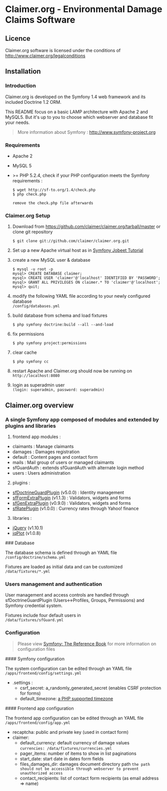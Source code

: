 Claimer.org - Environmental Damage Claims Software
==================================================

Licence
-------

Claimer.org software is licensed under the conditions of http://www.claimer.org/legalconditions

Installation
------------

### Introduction

Claimer.org is developed on the Symfony 1.4 web framework and its
included Doctrine 1.2 ORM.

This README focus on a basic LAMP architecture with Apache 2 and MySQL5.
But it's up to you to choose which webserver and database fit your needs.

> More information about Symfony : http://www.symfony-project.org

### Requirements

* Apache 2

* MySQL 5

* \>= PHP 5.2.4, check if your PHP configuration meets the Symfony requirements :
  ```
  $ wget http://sf-to.org/1.4/check.php
  $ php check.php
  ```
  `remove the check.php file afterwards`

### Claimer.org Setup

1. Download from https://github.com/claimer/claimer.org/tarball/master
   or clone git repository
   ```
   $ git clone git://github.com/claimer/claimer.org.git
   ```

2. Set up a new Apache virtual host as in [Symfony Jobeet Tutorial](http://symfony.com/legacy/doc/jobeet/1_4/en/01?orm=Doctrine#chapter_01_web_server_configuration_the_secure_way)

3. create a new MySQL user & database
   ```
   $ mysql -u root -p
   mysql> CREATE DATABASE claimer;
   mysql> CREATE USER 'claimer'@'localhost' IDENTIFIED BY 'PASSWORD';
   mysql> GRANT ALL PRIVILEGES ON claimer.* TO 'claimer'@'localhost';
   mysql> quit;
   ```

4. modify the following YAML file according to your newly configured database  
  `/config/databases.yml`

5. build database from schema and load fixtures
   ```
   $ php symfony doctrine:build --all --and-load
   ```

6. fix permissions
   ```
   $ php symfony project:permissions
   ```

7. clear cache
   ```
   $ php symfony cc
   ```

8. restart Apache and Claimer.org should now be running on  
   `http://localhost:8080`

9. login as superadmin user  
   `(login: superadmin, password: superadmin)`

Claimer.org overview
--------------------

### A single Symfony app composed of modules and extended by plugins and libraries

1. frontend app modules :
   
  * claimants : Manage claimants
  * damages : Damages registration
  * default : Content pages and contact form
  * mails : Mail group of users or managed claimants
  * sfGuardAuth : extends sfGuardAuth with alternate login method
  * users : Users administration

2. plugins :
   
  * [sfDoctrineGuardPlugin](http://www.symfony-project.org/plugins/sfDoctrineGuardPlugin) (v5.0.0) : Identity management
  * [sfFormExtraPlugin](http://www.symfony-project.org/plugins/sfFormExtraPlugin) (v1.1.3) : Validators, widgets and forms
  * [sfGenExtraPlugin](http://www.symfony-project.org/plugins/sfGenExtraPlugin) (v0.9.0) : Validators, widgets and forms
  * [sfRatePlugin](http://www.symfony-project.org/plugins/sfRatePlugin) (v1.0.0) : Currency rates through Yahoo! finance

3. libraries :
   
  * [jQuery](http://www.jquery.com) (v1.10.1)
  * [jqPlot](http://www.jqplot.com) (v1.0.8)

### Database

The database schema is defined through an YAML file  
`/config/doctrine/schema.yml`

Fixtures are loaded as initial data and can be customized  
`/data/fixtures/*.yml`

### Users management and authentication

User management and access controls are handled through sfDoctrineGuardPlugin
(Users<->Profiles, Groups, Permissions) and Symfony credential system.

Fixtures include four default users in  
`/data/fixtures/sfGuard.yml`

### Configuration

> Please view [Symfony: The Reference Book](http://symfony.com/legacy/doc/reference)
  for more information on configuration files

#### Symfony configuration

The system configuration can be edited through an YAML file  
`/apps/frontend/config/settings.yml`

* .settings :
  * csrf_secret: a_randomly_generated_secret (enables CSRF protection for forms)
  * default_timezone: [a PHP supported timezone](http://php.net/manual/en/timezones.php)

#### Frontend app configuration

The frontend app configuration can be edited through an YAML file  
`/apps/frontend/config/app.yml`

* recaptcha: public and private key (used in contact form)
* claimer:
  * default_currency: default currency of damage values  
    `currencies: /data/fixtures/currencies.yml`
  * pager_items: number of items to show in list paginations
  * start_date: start date in dates form fields
  * files_damages_dir: damages document directory path
    `the path should not be accessible through webserver to prevent unauthorized access`
  * contact_recipients: list of contact form recipients (as email address => name)

